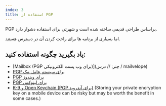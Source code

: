 ```yaml
---
index: 3
title: استفاده از PGP
---
```

PGP براساس طراحی قدیمی ساخته شده است و شهرتی برای استفاده دشوار دارد.

اما بسیاری از برنامه ها برای راحت کردن آن در دسترس هستند.

## یاد بگیرید چگونه استفاده کنید:

*   [Mailbox (PGP برای وب پست الکترونیکی)](چتر: // درس / mailvelope)
*   [PGP برای سیستم عامل مک](umbrella://tools/pgp/s_pgp-for-mac-os-x.md)
*   [PGP برای ویندوز](umbrella://tools/pgp/s_pgp-for-windows.md)
*   [PGP برای لینوکس](umbrella://tools/pgp/s_pgp-for-linux.md)
*   [K-9 و Open Keychain (PGP برای آندروید)](umbrella://tools/encryption/s_k9-apg.md) (Storing your private encryption key on a mobile device can be risky but may be worth the benefit in some cases.)
